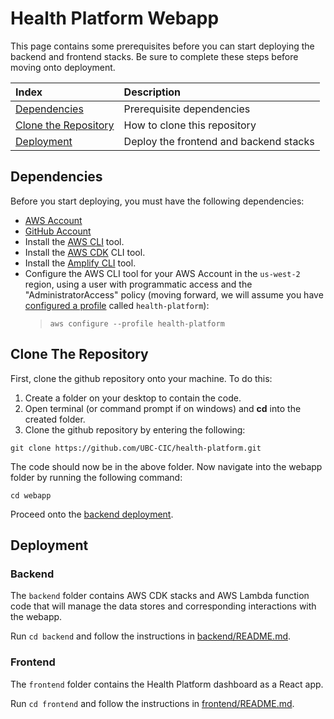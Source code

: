 # Health Platform Webapp

This page contains some prerequisites before you can start deploying the backend and frontend stacks. Be sure to complete these steps before moving onto deployment.

| Index                                                      | Description                                               |
|:-----------------------------------------------------------|:----------------------------------------------------------| 
| [Dependencies](#Dependencies)                              | Prerequisite dependencies                                 |
| [Clone the Repository](#clone-the-repository)              | How to clone this repository                              |
| [Deployment](#Deployment)                                  | Deploy the frontend and backend stacks                    |

## Dependencies
Before you start deploying, you must have the following dependencies:
- [AWS Account](https://aws.amazon.com/account/) 
- [GitHub Account](https://github.com/) 
- Install the [AWS CLI](https://aws.amazon.com/cli/) tool.
- Install the [AWS CDK](https://docs.aws.amazon.com/cdk/latest/guide/cli.html) CLI tool.
- Install the [Amplify CLI](https://docs.amplify.aws/cli) tool.
- Configure the AWS CLI tool for your AWS Account in the `us-west-2` region, using a user with programmatic access and the "AdministratorAccess" policy (moving forward, we will assume you have [configured a profile](https://awscli.amazonaws.com/v2/documentation/api/latest/reference/configure/index.html) called `health-platform`):
  > `aws configure --profile health-platform`

## Clone The Repository

First, clone the github repository onto your machine. To do this:
1. Create a folder on your desktop to contain the code.
2. Open terminal (or command prompt if on windows) and **cd** into the created folder.
3. Clone the github repository by entering the following:
```
git clone https://github.com/UBC-CIC/health-platform.git
```

The code should now be in the above folder. Now navigate into the webapp folder by running the following command:
```
cd webapp
```
Proceed onto the [backend deployment](#backend).

## Deployment
### Backend
The `backend` folder contains AWS CDK stacks and AWS Lambda function code that will manage the data stores and corresponding interactions with the webapp.

Run `cd backend` and follow the instructions in [backend/README.md](./backend/README.md).

### Frontend
The `frontend` folder contains the Health Platform dashboard as a React app.

Run `cd frontend` and follow the instructions in [frontend/README.md](./frontend/README.md).

